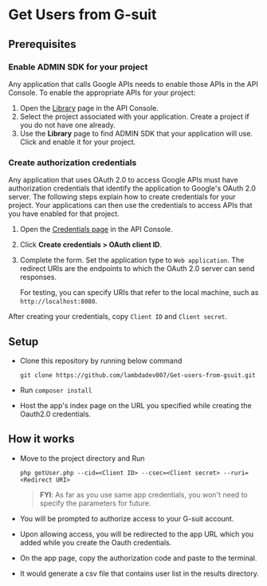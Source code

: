 # Get Users from G-suit

## Prerequisites

### Enable ADMIN SDK for your project

Any application that calls Google APIs needs to enable those APIs in the API Console. To enable the appropriate APIs for your project:

1.  Open the [Library](https://console.developers.google.com/apis/library) page in the API Console.
2.  Select the project associated with your application. Create a project if you do not have one already.
3.  Use the **Library** page to find ADMIN SDK that your application will use. Click and enable it for your project.

### Create authorization credentials

Any application that uses OAuth 2.0 to access Google APIs must have authorization credentials that identify the application to Google's OAuth 2.0 server. The following steps explain how to create credentials for your project. Your applications can then use the credentials to access APIs that you have enabled for that project.

1.  Open the [Credentials page](https://console.developers.google.com/apis/credentials) in the API Console.
2.  Click **Create credentials > OAuth client ID**.
3.  Complete the form. Set the application type to `Web application`. The redirect URIs are the endpoints to which the OAuth 2.0 server can send responses.

    For testing, you can specify URIs that refer to the local machine, such as `http://localhost:8080`.

After creating your credentials, copy `Client ID` and `Client secret`.


## Setup
- Clone this repository by running below command
  ```
  git clone https://github.com/lambdadev007/Get-users-from-gsuit.git
  ```
- Run `composer install`

- Host the app's index page on the URL you specified while creating the Oauth2.0 credentials.

## How it works
- Move to the project directory and Run
  ```
  php getUser.php --cid=<Client ID> --csec=<Client secret> --ruri=<Redirect URI>
  ```

  > **FYI**: As far as you use same app credentials, you won't need to specify the parameters for future.

- You will be prompted to authorize access to your G-suit account.
- Upon allowing access, you will be redirected to the app URL which you added while you create the Oauth credentials.
- On the app page, copy the authorization code and paste to the terminal.
- It would generate a csv file that contains user list in the results directory.